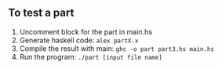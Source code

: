 ## To test a part
1. Uncomment block for the part in main.hs
2. Generate haskell code: ```alex partX.x```
3. Compile the result with main: ```ghc -o part part3.hs main.hs```
4. Run the program: ```./part [input file name]```